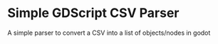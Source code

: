 # Simple GDScript CSV Parser
 A simple parser to convert a CSV into a list of objects/nodes in godot
